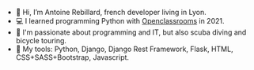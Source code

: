 - 👋 Hi, I’m Antoine Rebillard, french developer living in Lyon.
- 💻 I learned programming Python with [Openclassrooms](https://openclassrooms.com/) in 2021.
- 🚴 I'm passionate about programming and IT, but also scuba diving and bicycle touring.
- 🔧 My tools: Python, Django, Django Rest Framework, Flask, HTML, CSS+SASS+Bootstrap, Javascript.


